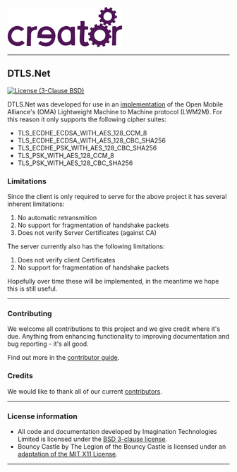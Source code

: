 ![Imagination Technologies Limited logo](doc/img.png)

----

## DTLS.Net

[![License (3-Clause BSD)](https://img.shields.io/badge/license-BSD%203--Clause-blue.svg?style=flat-square)](http://opensource.org/licenses/BSD-3-Clause)  

DTLS.Net was developed for use in an [implementation](https://github.com/Creatordev/DeviceServer) of the Open Mobile Alliance's (OMA) Lightweight Machine to Machine protocol (LWM2M). For this reason it only supports the following cipher suites:  

* TLS_ECDHE_ECDSA_WITH_AES_128_CCM_8
* TLS_ECDHE_ECDSA_WITH_AES_128_CBC_SHA256
* TLS_ECDHE_PSK_WITH_AES_128_CBC_SHA256
* TLS_PSK_WITH_AES_128_CCM_8
* TLS_PSK_WITH_AES_128_CBC_SHA256

### Limitations

Since the client is only required to serve for the above project it has several inherent limitations:  

1. No automatic retransmition  
2. No support for fragmentation of handshake packets  
3. Does not verify Server Certificates (against CA)  

The server currently also has the following limitations:  

1. Does not verify client Certificates  
2. No support for fragmentation of handshake packets  

Hopefully over time these will be implemented, in the meantime we hope this is still useful.

----

### Contributing

We welcome all contributions to this project and we give credit where it's due. Anything from enhancing functionality to improving documentation and bug reporting - it's all good.  

Find out more in the [contributor guide](CONTRIBUTING.md).  

### Credits
  
We would like to thank all of our current [contributors](CONTRIBUTORS). 


----

### License information

* All code and documentation developed by Imagination Technologies Limited is licensed under the [BSD 3-clause license](LICENSE).  
* Bouncy Castle by The Legion of the Bouncy Castle is licensed under an [adaptation of the MIT X11 License](https://bouncycastle.org/csharp/licence.html).  


----

